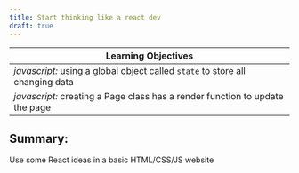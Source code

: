 ```yaml
---
title: Start thinking like a react dev
draft: true
---
```


| Learning Objectives
| ---
| *javascript:* using a global object called `state` to store all changing data
| *javascript:* creating a Page class has a render function to update the page

## Summary: 

Use some React ideas in a basic HTML/CSS/JS website 

